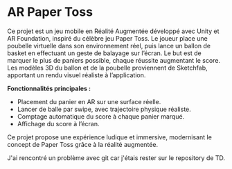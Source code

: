 # AR Paper Toss

Ce projet est un jeu mobile en Réalité Augmentée développé avec Unity et AR Foundation, inspiré du célèbre jeu Paper Toss. Le joueur place une poubelle virtuelle dans son environnement réel, puis lance un ballon de basket en effectuant un geste de balayage sur l’écran. Le but est de marquer le plus de paniers possible, chaque réussite augmentant le score. Les modèles 3D du ballon et de la poubelle proviennent de Sketchfab, apportant un rendu visuel réaliste à l’application.

**Fonctionnalités principales :**
- Placement du panier en AR sur une surface réelle.
- Lancer de balle par swipe, avec trajectoire physique réaliste.
- Comptage automatique du score à chaque panier marqué.
- Affichage du score à l’écran.

Ce projet propose une expérience ludique et immersive, modernisant le concept de Paper Toss grâce à la réalité augmentée.  
  
J'ai rencontré un problème avec git car j'étais rester sur le repository de TD.
